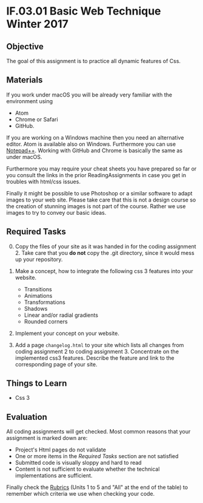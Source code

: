 # IF.03.01 Basic Web Technique Winter 2017

## Objective
The goal of this assignment is to practice all dynamic features of Css.

## Materials
If you work under macOS you will be already very familiar with the environment using

- Atom
- Chrome or Safari
- GitHub.

If you are working on a Windows machine then you need an alternative editor. Atom is available also on Windows. Furthermore you can use [Notepad++](https://notepad-plus-plus.org/download/v7.5.html). Working with GitHub and Chrome is basically the same as under macOS.

Furthermore you may require your cheat sheets you have prepared so far or you consult the links in the prior ReadingAssignments in case you get in troubles with html/css issues.

Finally it might be possible to use Photoshop or a similar software to adapt images to your web site. Please take care that this is not a design course so the creation of stunning images is not part of the course. Rather we use images to try to convey our basic ideas.

## Required Tasks
0. Copy the files of your site as it was handed in for the coding assignment 2. Take care that you **do not** copy the .git directory, since it would mess up your repository.

1. Make a concept, how to integrate the following css 3 features into your website.
   - Transitions
   - Animations
   - Transformations
   - Shadows
   - Linear and/or radial gradients
   - Rounded corners

2. Implement your concept on your website.

3. Add a page `changelog.html` to your site which lists all changes from coding assignment 2 to coding assignment 3. Concentrate on the implemented css3 features. Describe the feature and link to the corresponding page of your site.


## Things to Learn
- Css 3

## Evaluation
All coding assignments will get checked. Most common reasons that your assignment is marked down are:

- Project's Html pages do not validate
- One or more items in the *Required Tasks* section are not satisfied
- Submitted code is visually sloppy and hard to read
- Content is not sufficient to evaluate whether the technical implementations are sufficient.

Finally check the [Rubrics](Rubrics.md) (Units 1 to 5 and "All" at the end of the table) to remember which criteria we use when checking your code.

